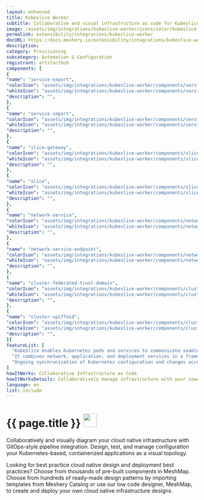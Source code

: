 ```yaml
---
layout: enhanced
title: Kubeslice Worker
subtitle: Collaborative and visual infrastructure as code for Kubeslice Worker
image: /assets/img/integrations/kubeslice-worker/icons/color/kubeslice-worker-color.svg
permalink: extensibility/integrations/kubeslice-worker
docURL: https://docs.meshery.io/extensibility/integrations/kubeslice-worker
description: 
category: Provisioning
subcategory: Automation & Configuration
registrant: artifacthub
components: [
{
"name": "service-export",
"colorIcon": "assets/img/integrations/kubeslice-worker/components/service-export/icons/color/service-export-color.svg",
"whiteIcon": "assets/img/integrations/kubeslice-worker/components/service-export/icons/white/service-export-white.svg",
"description": "",
},
{
"name": "service-import",
"colorIcon": "assets/img/integrations/kubeslice-worker/components/service-import/icons/color/service-import-color.svg",
"whiteIcon": "assets/img/integrations/kubeslice-worker/components/service-import/icons/white/service-import-white.svg",
"description": "",
},
{
"name": "slice-gateway",
"colorIcon": "assets/img/integrations/kubeslice-worker/components/slice-gateway/icons/color/slice-gateway-color.svg",
"whiteIcon": "assets/img/integrations/kubeslice-worker/components/slice-gateway/icons/white/slice-gateway-white.svg",
"description": "",
},
{
"name": "slice",
"colorIcon": "assets/img/integrations/kubeslice-worker/components/slice/icons/color/slice-color.svg",
"whiteIcon": "assets/img/integrations/kubeslice-worker/components/slice/icons/white/slice-white.svg",
"description": "",
},
{
"name": "network-service",
"colorIcon": "assets/img/integrations/kubeslice-worker/components/network-service/icons/color/network-service-color.svg",
"whiteIcon": "assets/img/integrations/kubeslice-worker/components/network-service/icons/white/network-service-white.svg",
"description": "",
},
{
"name": "network-service-endpoint",
"colorIcon": "assets/img/integrations/kubeslice-worker/components/network-service-endpoint/icons/color/network-service-endpoint-color.svg",
"whiteIcon": "assets/img/integrations/kubeslice-worker/components/network-service-endpoint/icons/white/network-service-endpoint-white.svg",
"description": "",
},
{
"name": "cluster-federated-trust-domain",
"colorIcon": "assets/img/integrations/kubeslice-worker/components/cluster-federated-trust-domain/icons/color/cluster-federated-trust-domain-color.svg",
"whiteIcon": "assets/img/integrations/kubeslice-worker/components/cluster-federated-trust-domain/icons/white/cluster-federated-trust-domain-white.svg",
"description": "",
},
{
"name": "cluster-spiffeid",
"colorIcon": "assets/img/integrations/kubeslice-worker/components/cluster-spiffeid/icons/color/cluster-spiffeid-color.svg",
"whiteIcon": "assets/img/integrations/kubeslice-worker/components/cluster-spiffeid/icons/white/cluster-spiffeid-white.svg",
"description": "",
}]
featureList: [
  "KubeSlice enables Kubernetes pods and services to communicate seamlessly across clusters, clouds, edges, and data centers by creating logical application boundaries known as Slices.",
  "It combines network, application, and deployment services in a framework to accelerate application deployment in a multi-cluster, multi-tenant environment.",
  "Ongoing synchronization of Kubernetes configuration and changes across any number of clusters."
]
howItWorks: Collaborative Infrastructure as Code
howItWorksDetails: Collaboratively manage infrastructure with your coworkers synchronously sharing the same designs.
language: en
list: include
---
```

<h1>{{ page.title }} <img src="{{ page.image }}" style="width: 35px; height: 35px;" /></h1>

<p>

</p>
<p>
    Collaboratively and visually diagram your cloud native infrastructure with GitOps-style pipeline integration. Design, test, and manage configuration your Kubernetes-based, containerized applications as a visual topology.
</p>
<p>
    Looking for best practice cloud native design and deployment best practices? Choose from thousands of pre-built components in MeshMap. Choose from hundreds of ready-made design patterns by importing templates from Meshery Catalog or use our low code designer, MeshMap, to create and deploy your own cloud native infrastructure designs.
</p>
